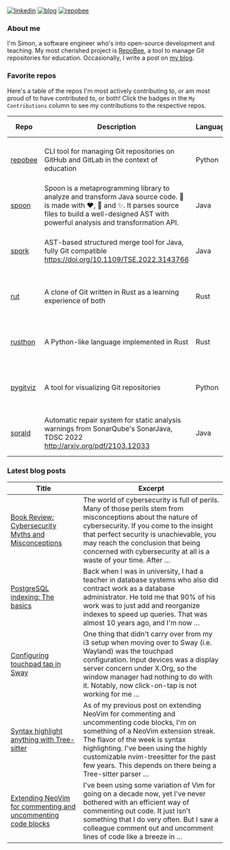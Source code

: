 
[![linkedin](https://img.shields.io/badge/-linkedin-blue?style=for-the-badge)](https://www.linkedin.com/in/simon-lars%C3%A9n-b665b3102/)
[![blog](https://img.shields.io/badge/-blog-lightgrey?style=for-the-badge)](https://slar.se)
[![repobee](https://img.shields.io/badge/-repobee-blue?style=for-the-badge)](https://repobee.org)

### About me
I'm Simon, a software engineer who's into open-source development and teaching.
My most cherished project is [RepoBee](https://repobee.org), a tool to manage
Git repositories for education. Occasionally, I write a post on [my
blog](https://slar.se).

### Favorite repos
Here's a table of the repos I'm most actively contributing to, or am most proud
of to have contributed to, or both! Click the badges in the `My Contributions`
column to see my contributions to the respective repos.

| Repo                                           | Description                                                                                                                                                                                                                            | Language   | Stars                                                                                                             | My Contributions                                                                                                                                                                                                                                                                                    |
|------------------------------------------------|----------------------------------------------------------------------------------------------------------------------------------------------------------------------------------------------------------------------------------------|------------|-------------------------------------------------------------------------------------------------------------------|-----------------------------------------------------------------------------------------------------------------------------------------------------------------------------------------------------------------------------------------------------------------------------------------------------|
| [repobee](https://github.com/repobee/repobee)  | CLI tool for managing Git repositories on GitHub and GitLab in the context of education                                                                                                                                                | Python     | [![GitHub stars](https://img.shields.io/badge/%E2%AD%90-68-blue)](https://github.com/repobee/repobee/stargazers)  | [![My commits](https://img.shields.io/badge/%23commits-786-blue)](https://github.com/repobee/repobee/commits?author=slarse) [![My commits past 30 days](https://img.shields.io/badge/%23commits%20(30%20days)-2-blue)](https://github.com/repobee/repobee/commits?author=slarse&since=2024-07-11)   |
| [spoon](https://github.com/INRIA/spoon)        | Spoon is a metaprogramming library to analyze and transform Java source code. :spoon: is made with :heart:, :beers: and :sparkles:. It parses source files to build a well-designed AST with powerful analysis and transformation API. | Java       | [![GitHub stars](https://img.shields.io/badge/%E2%AD%90-1724-blue)](https://github.com/inria/spoon/stargazers)    | [![My commits](https://img.shields.io/badge/%23commits-107-blue)](https://github.com/inria/spoon/commits?author=slarse) [![My commits past 30 days](https://img.shields.io/badge/%23commits%20(30%20days)-1-blue)](https://github.com/inria/spoon/commits?author=slarse&since=2024-07-11)           |
| [spork](https://github.com/ASSERT-KTH/spork)   | AST-based structured merge tool for Java, fully Git compatible https://doi.org/10.1109/TSE.2022.3143766                                                                                                                                | Java       | [![GitHub stars](https://img.shields.io/badge/%E2%AD%90-49-blue)](https://github.com/KTH/spork/stargazers)        | [![My commits](https://img.shields.io/badge/%23commits-313-blue)](https://github.com/KTH/spork/commits?author=slarse) [![My commits past 30 days](https://img.shields.io/badge/%23commits%20(30%20days)-0-blue)](https://github.com/KTH/spork/commits?author=slarse&since=2024-07-11)               |
| [rut](https://github.com/slarse/rut)           | A clone of Git written in Rust as a learning experience of both                                                                                                                                                                        | Rust       | [![GitHub stars](https://img.shields.io/badge/%E2%AD%90-3-blue)](https://github.com/slarse/rut/stargazers)        | [![My commits](https://img.shields.io/badge/%23commits-169-blue)](https://github.com/slarse/rut/commits?author=slarse) [![My commits past 30 days](https://img.shields.io/badge/%23commits%20(30%20days)-0-blue)](https://github.com/slarse/rut/commits?author=slarse&since=2024-07-11)             |
| [rusthon](https://github.com/slarse/rusthon)   | A Python-like language implemented in Rust                                                                                                                                                                                             | Rust       | [![GitHub stars](https://img.shields.io/badge/%E2%AD%90-2-blue)](https://github.com/slarse/rusthon/stargazers)    | [![My commits](https://img.shields.io/badge/%23commits-30-blue)](https://github.com/slarse/rusthon/commits?author=slarse) [![My commits past 30 days](https://img.shields.io/badge/%23commits%20(30%20days)-0-blue)](https://github.com/slarse/rusthon/commits?author=slarse&since=2024-07-11)      |
| [pygitviz](https://github.com/slarse/pygitviz) | A tool for visualizing Git repositories                                                                                                                                                                                                | Python     | [![GitHub stars](https://img.shields.io/badge/%E2%AD%90-7-blue)](https://github.com/slarse/pygitviz/stargazers)   | [![My commits](https://img.shields.io/badge/%23commits-37-blue)](https://github.com/slarse/pygitviz/commits?author=slarse) [![My commits past 30 days](https://img.shields.io/badge/%23commits%20(30%20days)-0-blue)](https://github.com/slarse/pygitviz/commits?author=slarse&since=2024-07-11)    |
| [sorald](https://github.com/ASSERT-KTH/sorald) | Automatic repair system for static analysis warnings from SonarQube's SonarJava, TDSC 2022 http://arxiv.org/pdf/2103.12033                                                                                                             | Java       | [![GitHub stars](https://img.shields.io/badge/%E2%AD%90-89-blue)](https://github.com/SpoonLabs/sorald/stargazers) | [![My commits](https://img.shields.io/badge/%23commits-217-blue)](https://github.com/SpoonLabs/sorald/commits?author=slarse) [![My commits past 30 days](https://img.shields.io/badge/%23commits%20(30%20days)-0-blue)](https://github.com/SpoonLabs/sorald/commits?author=slarse&since=2024-07-11) |

### Latest blog posts
| Title                                                                                                                          | Excerpt                                                                                                                                                                                                                                                                                                                  |
|--------------------------------------------------------------------------------------------------------------------------------|--------------------------------------------------------------------------------------------------------------------------------------------------------------------------------------------------------------------------------------------------------------------------------------------------------------------------|
| [Book Review: Cybersecurity Myths and Misconceptions](https://slar.se/book-review-cybersecurity-myths-and-misconceptions.html) | The world of cybersecurity is full of perils. Many of those perils stem from misconceptions about the nature of cybersecurity. If you come to the insight that perfect security is unachievable, you may reach the conclusion that being concerned with cybersecurity at all is a waste of your time. After …            |
| [PostgreSQL indexing: The basics](https://slar.se/postgresql-indexing-basics.html)                                             | Back when I was in university, I had a teacher in database systems who also did contract work as a database administrator. He told me that 90% of his work was to just add and reorganize indexes to speed up queries. That was almost 10 years ago, and I'm now …                                                       |
| [Configuring touchpad tap in Sway](https://slar.se/configuring-touchpad-in-sway.html)                                          | One thing that didn't carry over from my i3 setup when moving over to Sway (i.e. Wayland) was the touchpad configuration. Input devices was a display server concern under X.Org, so the window manager had nothing to do with it. Notably, now click-on-tap is not working for me …                                     |
| [Syntax highlight anything with Tree-sitter](https://slar.se/syntax-highlight-anything-with-tree-sitter.html)                  | As of my previous post on extending NeoVim for commenting and uncommenting code blocks, I'm on something of a NeoVim extension streak. The flavor of the week is syntax highlighting. I've been using the highly customizable nvim-treesitter for the past few years. This depends on there being a Tree-sitter parser … |
| [Extending NeoVim for commenting and uncommenting code blocks](https://slar.se/comment-and-uncomment-code-in-neovim.html)      | I've been using some variation of Vim for going on a decade now, yet I've never bothered with an efficient way of commenting out code. It just isn't something that I do very often. But I saw a colleague comment out and uncomment lines of code like a breeze in …                                                    |